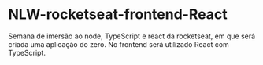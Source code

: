 # NLW-rocketseat-frontend-React
Semana de imersão ao node, TypeScript e react da rocketseat, em que será criada uma aplicação do zero. No frontend será utilizado React com TypeScript.
